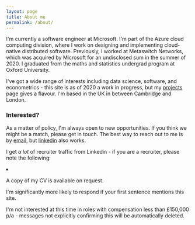 ```yaml
---
layout: page
title: About me
permalink: /about/
---
```

<p>I'm currently a software engineer at Microsoft. I'm part of the Azure cloud computing division, where I work on designing and implementing cloud-native distributed software. Previously, I worked at Metaswitch Networks, which was acquired by Microsoft for an undisclosed sum in the summer of 2020. I graduated from the maths and statistics undergrad program at Oxford University. </p>

<p>I've got a wide range of interests including data science, software, and econometrics - this site is as of 2020 a work in progress, but my <a href='/projects'> projects</a> page gives a flavour. I'm based in the UK in between Cambridge and London.</p>

<h3>Interested?</h3>
<p>As a matter of policy, I'm always open to new opportunities. If you think we might be a match, please get in touch. The best way to reach out to me is by <a class='u-email' href='mailto:jmackillop@pm.me'>email</a>, but <a href='https://www.linkedin.com/in/jamesmackillop'>linkedin</a> also works. </p>

<p>I get <i>a lot</i> of recruiter traffic from Linkedin - if you are a recruiter, please note the following:
<li>
<p>A copy of my CV is available on request.</p>
<p>I'm significantly more likely to respond if your first sentence mentions this site.</p>
<p>I'm not interested at this time in roles with compensation less than £150,000 p/a - messages not explicitly confirming this will be automatically deleted.</p>
</li>
<!--
<p> A copy of my CV is available as a pdf <a href='/assets/JMacKillopCV.pdf'>here</a>
-->